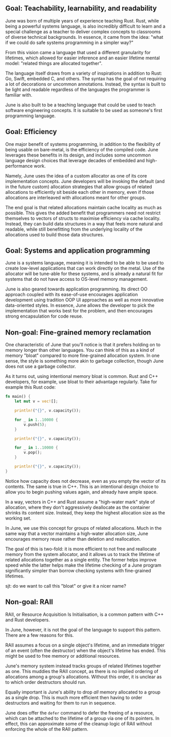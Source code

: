 ## Goal: Teachability, learnability, and readability

June was born of multiple years of experience teaching Rust. Rust, while being a powerful systems language, is also incredibly difficult to learn and a special challenge as a teacher to deliver complex concepts to classrooms of diverse technical backgrounds. In essence, it came from the idea: "what if we could do safe systems programming in a simpler way?"

From this vision came a language that used a different granularity for lifetimes, which allowed for easier inference and an easier lifetime mental model: "related things are allocated together".

The language itself draws from a variety of inspirations in addition to Rust: Go, Swift, embedded C, and others. The syntax has the goal of not requiring a lot of decorations or uncommon annotations. Instead, the syntax is built to be light and readable regardless of the languages the programmer is familiar with.

June is also built to be a teaching language that could be used to teach software engineering concepts. It is suitable to be used as someone's first programming language.

## Goal: Efficiency

One major benefit of systems programming, in addition to the flexibility of being usable on bare-metal, is the efficiency of the compiled code. June leverages these benefits in its design, and includes some uncommon language design choices that leverage decades of embedded and high-performance work.

Namely, June uses the idea of a custom allocator as one of its core implementation concepts. June developers will be invoking the default (and in the future custom) allocation strategies that allow groups of related allocations to efficiently sit beside each other in memory, even if those allocations are interleaved with allocations meant for other groups.

The end goal is that related allocations maintain cache locality as much as possible. This gives the added benefit that programmers need not restrict themselves to vectors of structs to maximise efficiency via cache locality. Instead, they can build data structures in a way that feels more natural and readable, while still benefitting from the underlying locality of the allocations used to build those data structures.

## Goal: Systems and application programming

June is a systems language, meaning it is intended to be able to be used to create low-level applications that can work directly on the metal. Use of the allocator will be tune-able for these systems, and is already a natural fit for systems that do not have access to OS-level memory management.

June is also geared towards application programming. Its direct OO approach coupled with its ease-of-use encourages application development using tradition OOP UI approaches as well as more innovative data-oriented styles. In essence, June allows the developer to pick the implementation that works best for the problem, and then encourages strong encapsulation for code reuse.

## Non-goal: Fine-grained memory reclamation

One characteristic of June that you'll notice is that it prefers holding on to memory longer than other languages. You can think of this as a kind of memory "bloat" compared to more fine-grained allocation system. In one sense, the style is something more akin to garbage collection, though June does not use a garbage collector.

As it turns out, using intentional memory bloat is common. Rust and C++ developers, for example, use bloat to their advantage regularly. Take for example this Rust code:

```rust
fn main() {
    let mut v = vec![];

    println!("{}", v.capacity());

    for _ in 1..10000 {
        v.push(5);
    }

    println!("{}", v.capacity());

    for _ in 1..10000 {
        v.pop();
    }

    println!("{}", v.capacity());
}
```

Notice how capacity does not decrease, even as you empty the vector of its contents. The same is true in C++. This is an intentional design choice to allow you to begin pushing values again, and already have ample space.

In a way, vectors in C++ and Rust assume a "high-water mark" style of allocation, where they don't aggressively deallocate as the container shrinks its content size. Instead, they keep the highest allocation size as the working set.

In June, we use this concept for groups of related allocations. Much in the same way that a vector maintains a high-water allocation size, June encourages memory reuse rather than deletion and reallocation.

The goal of this is two-fold: it is more efficient to not free and reallocate memory from the system allocator, and it allows us to track the lifetime of related allocations together as a single entity. The former helps improve speed while the latter helps make the lifetime checking of a June program significantly simpler than borrow checking systems with fine-grained lifetimes.

sjt: do we want to call this "bloat" or give it a nicer name?

## Non-goal: RAII

RAII, or Resource Acquisition Is Initialisation, is a common pattern with C++ and Rust developers.

In June, however, it is not the goal of the language to support this pattern. There are a few reasons for this.

RAII assumes a focus on a single object's lifetime, and an immediate trigger of an event (often the destructor) when the object's lifetime has ended. This might be used to free memory or additional resources.

June's memory system instead tracks groups of related lifetimes together as one. This muddies the RAII concept, as there is no implied ordering of allocations among a group's allocations. Without this order, it is unclear as to which order destructors should run.

Equally important is June's ability to drop _all_ memory allocated to a group as a single drop. This is much more efficient then having to order destructors and waiting for them to run in sequence.

June does offer the `defer` command to defer the freeing of a resource, which can be attached to the lifetime of a group via one of its pointers. In effect, this can approximate some of the cleanup logic of RAII without enforcing the whole of the RAII pattern.
